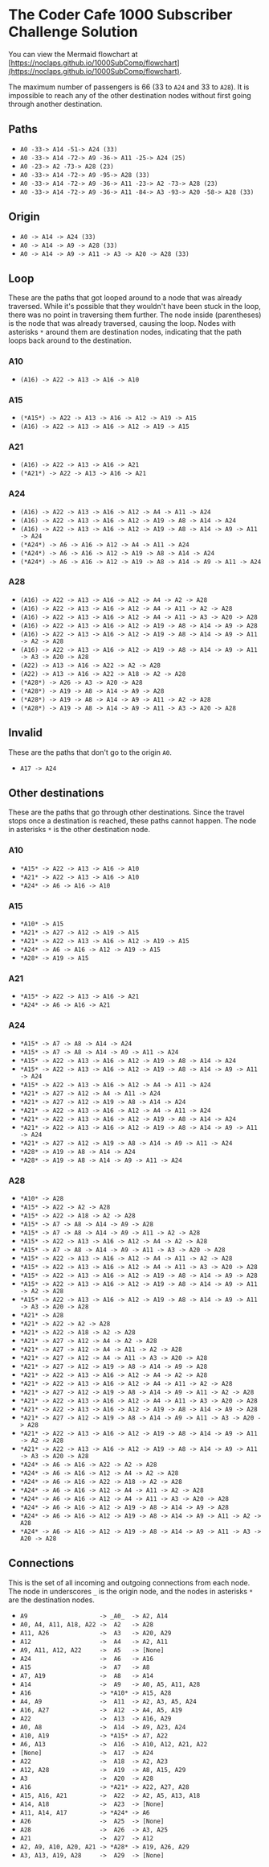 # The Coder Cafe 1000 Subscriber Challenge Solution

You can view the Mermaid flowchart at [https://noclaps.github.io/1000SubComp/flowchart](https://noclaps.github.io/1000SubComp/flowchart).

The maximum number of passengers is 66 (33 to `A24` and 33 to `A28`). It is impossible to reach any of the other destination nodes without first going through another destination.

## Paths

- `A0 -33-> A14 -51-> A24 (33)`
- `A0 -33-> A14 -72-> A9 -36-> A11 -25-> A24 (25)`
- `A0 -23-> A2 -73-> A28 (23)`
- `A0 -33-> A14 -72-> A9 -95-> A28 (33)`
- `A0 -33-> A14 -72-> A9 -36-> A11 -23-> A2 -73-> A28 (23)`
- `A0 -33-> A14 -72-> A9 -36-> A11 -84-> A3 -93-> A20 -58-> A28 (33)`

## Origin

- `A0 -> A14 -> A24 (33)`
- `A0 -> A14 -> A9 -> A28 (33)`
- `A0 -> A14 -> A9 -> A11 -> A3 -> A20 -> A28 (33)`

## Loop

These are the paths that got looped around to a node that was already traversed. While it's possible that they wouldn't have been stuck in the loop, there was no point in traversing them further. The node inside (parentheses) is the node that was already traversed, causing the loop. Nodes with asterisks `*` around them are destination nodes, indicating that the path loops back around to the destination.

### A10

- `(A16) -> A22 -> A13 -> A16 -> A10`

### A15

- `(*A15*) -> A22 -> A13 -> A16 -> A12 -> A19 -> A15`
- `(A16) -> A22 -> A13 -> A16 -> A12 -> A19 -> A15`

### A21

- `(A16) -> A22 -> A13 -> A16 -> A21`
- `(*A21*) -> A22 -> A13 -> A16 -> A21`

### A24

- `(A16) -> A22 -> A13 -> A16 -> A12 -> A4 -> A11 -> A24`
- `(A16) -> A22 -> A13 -> A16 -> A12 -> A19 -> A8 -> A14 -> A24`
- `(A16) -> A22 -> A13 -> A16 -> A12 -> A19 -> A8 -> A14 -> A9 -> A11 -> A24`
- `(*A24*) -> A6 -> A16 -> A12 -> A4 -> A11 -> A24`
- `(*A24*) -> A6 -> A16 -> A12 -> A19 -> A8 -> A14 -> A24`
- `(*A24*) -> A6 -> A16 -> A12 -> A19 -> A8 -> A14 -> A9 -> A11 -> A24`

### A28

- `(A16) -> A22 -> A13 -> A16 -> A12 -> A4 -> A2 -> A28`
- `(A16) -> A22 -> A13 -> A16 -> A12 -> A4 -> A11 -> A2 -> A28`
- `(A16) -> A22 -> A13 -> A16 -> A12 -> A4 -> A11 -> A3 -> A20 -> A28`
- `(A16) -> A22 -> A13 -> A16 -> A12 -> A19 -> A8 -> A14 -> A9 -> A28`
- `(A16) -> A22 -> A13 -> A16 -> A12 -> A19 -> A8 -> A14 -> A9 -> A11 -> A2 -> A28`
- `(A16) -> A22 -> A13 -> A16 -> A12 -> A19 -> A8 -> A14 -> A9 -> A11 -> A3 -> A20 -> A28`
- `(A22) -> A13 -> A16 -> A22 -> A2 -> A28`
- `(A22) -> A13 -> A16 -> A22 -> A18 -> A2 -> A28`
- `(*A28*) -> A26 -> A3 -> A20 -> A28`
- `(*A28*) -> A19 -> A8 -> A14 -> A9 -> A28`
- `(*A28*) -> A19 -> A8 -> A14 -> A9 -> A11 -> A2 -> A28`
- `(*A28*) -> A19 -> A8 -> A14 -> A9 -> A11 -> A3 -> A20 -> A28`

## Invalid

These are the paths that don't go to the origin `A0`.

- `A17 -> A24`

## Other destinations

These are the paths that go through other destinations. Since the travel stops once a destination is reached, these paths cannot happen. The node in asterisks `*` is the other destination node.

### A10

- `*A15* -> A22 -> A13 -> A16 -> A10`
- `*A21* -> A22 -> A13 -> A16 -> A10`
- `*A24* -> A6 -> A16 -> A10`

### A15

- `*A10* -> A15`
- `*A21* -> A27 -> A12 -> A19 -> A15`
- `*A21* -> A22 -> A13 -> A16 -> A12 -> A19 -> A15`
- `*A24* -> A6 -> A16 -> A12 -> A19 -> A15`
- `*A28* -> A19 -> A15`

### A21

- `*A15* -> A22 -> A13 -> A16 -> A21`
- `*A24* -> A6 -> A16 -> A21`

### A24

- `*A15* -> A7 -> A8 -> A14 -> A24`
- `*A15* -> A7 -> A8 -> A14 -> A9 -> A11 -> A24`
- `*A15* -> A22 -> A13 -> A16 -> A12 -> A19 -> A8 -> A14 -> A24`
- `*A15* -> A22 -> A13 -> A16 -> A12 -> A19 -> A8 -> A14 -> A9 -> A11 -> A24`
- `*A15* -> A22 -> A13 -> A16 -> A12 -> A4 -> A11 -> A24`
- `*A21* -> A27 -> A12 -> A4 -> A11 -> A24`
- `*A21* -> A27 -> A12 -> A19 -> A8 -> A14 -> A24`
- `*A21* -> A22 -> A13 -> A16 -> A12 -> A4 -> A11 -> A24`
- `*A21* -> A22 -> A13 -> A16 -> A12 -> A19 -> A8 -> A14 -> A24`
- `*A21* -> A22 -> A13 -> A16 -> A12 -> A19 -> A8 -> A14 -> A9 -> A11 -> A24`
- `*A21* -> A27 -> A12 -> A19 -> A8 -> A14 -> A9 -> A11 -> A24`
- `*A28* -> A19 -> A8 -> A14 -> A24`
- `*A28* -> A19 -> A8 -> A14 -> A9 -> A11 -> A24`

### A28

- `*A10* -> A28`
- `*A15* -> A22 -> A2 -> A28`
- `*A15* -> A22 -> A18 -> A2 -> A28`
- `*A15* -> A7 -> A8 -> A14 -> A9 -> A28`
- `*A15* -> A7 -> A8 -> A14 -> A9 -> A11 -> A2 -> A28`
- `*A15* -> A22 -> A13 -> A16 -> A12 -> A4 -> A2 -> A28`
- `*A15* -> A7 -> A8 -> A14 -> A9 -> A11 -> A3 -> A20 -> A28`
- `*A15* -> A22 -> A13 -> A16 -> A12 -> A4 -> A11 -> A2 -> A28`
- `*A15* -> A22 -> A13 -> A16 -> A12 -> A4 -> A11 -> A3 -> A20 -> A28`
- `*A15* -> A22 -> A13 -> A16 -> A12 -> A19 -> A8 -> A14 -> A9 -> A28`
- `*A15* -> A22 -> A13 -> A16 -> A12 -> A19 -> A8 -> A14 -> A9 -> A11 -> A2 -> A28`
- `*A15* -> A22 -> A13 -> A16 -> A12 -> A19 -> A8 -> A14 -> A9 -> A11 -> A3 -> A20 -> A28`
- `*A21* -> A28`
- `*A21* -> A22 -> A2 -> A28`
- `*A21* -> A22 -> A18 -> A2 -> A28`
- `*A21* -> A27 -> A12 -> A4 -> A2 -> A28`
- `*A21* -> A27 -> A12 -> A4 -> A11 -> A2 -> A28`
- `*A21* -> A27 -> A12 -> A4 -> A11 -> A3 -> A20 -> A28`
- `*A21* -> A27 -> A12 -> A19 -> A8 -> A14 -> A9 -> A28`
- `*A21* -> A22 -> A13 -> A16 -> A12 -> A4 -> A2 -> A28`
- `*A21* -> A22 -> A13 -> A16 -> A12 -> A4 -> A11 -> A2 -> A28`
- `*A21* -> A27 -> A12 -> A19 -> A8 -> A14 -> A9 -> A11 -> A2 -> A28`
- `*A21* -> A22 -> A13 -> A16 -> A12 -> A4 -> A11 -> A3 -> A20 -> A28`
- `*A21* -> A22 -> A13 -> A16 -> A12 -> A19 -> A8 -> A14 -> A9 -> A28`
- `*A21* -> A27 -> A12 -> A19 -> A8 -> A14 -> A9 -> A11 -> A3 -> A20 -> A28`
- `*A21* -> A22 -> A13 -> A16 -> A12 -> A19 -> A8 -> A14 -> A9 -> A11 -> A2 -> A28`
- `*A21* -> A22 -> A13 -> A16 -> A12 -> A19 -> A8 -> A14 -> A9 -> A11 -> A3 -> A20 -> A28`
- `*A24* -> A6 -> A16 -> A22 -> A2 -> A28`
- `*A24* -> A6 -> A16 -> A12 -> A4 -> A2 -> A28`
- `*A24* -> A6 -> A16 -> A22 -> A18 -> A2 -> A28`
- `*A24* -> A6 -> A16 -> A12 -> A4 -> A11 -> A2 -> A28`
- `*A24* -> A6 -> A16 -> A12 -> A4 -> A11 -> A3 -> A20 -> A28`
- `*A24* -> A6 -> A16 -> A12 -> A19 -> A8 -> A14 -> A9 -> A28`
- `*A24* -> A6 -> A16 -> A12 -> A19 -> A8 -> A14 -> A9 -> A11 -> A2 -> A28`
- `*A24* -> A6 -> A16 -> A12 -> A19 -> A8 -> A14 -> A9 -> A11 -> A3 -> A20 -> A28`

## Connections

This is the set of all incoming and outgoing connections from each node. The node in underscores `_` is the origin node, and the nodes in asterisks `*` are the destination nodes.

- `A9                    -> _A0_  -> A2, A14`
- `A0, A4, A11, A18, A22 ->  A2   -> A28`
- `A11, A26              ->  A3   -> A20, A29`
- `A12                   ->  A4   -> A2, A11`
- `A9, A11, A12, A22     ->  A5   -> [None]`
- `A24                   ->  A6   -> A16`
- `A15                   ->  A7   -> A8`
- `A7, A19               ->  A8   -> A14`
- `A14                   ->  A9   -> A0, A5, A11, A28`
- `A16                   -> *A10* -> A15, A28`
- `A4, A9                ->  A11  -> A2, A3, A5, A24`
- `A16, A27              ->  A12  -> A4, A5, A19`
- `A22                   ->  A13  -> A16, A29`
- `A0, A8                ->  A14  -> A9, A23, A24`
- `A10, A19              -> *A15* -> A7, A22`
- `A6, A13               ->  A16  -> A10, A12, A21, A22`
- `[None]                ->  A17  -> A24`
- `A22                   ->  A18  -> A2, A23`
- `A12, A28              ->  A19  -> A8, A15, A29`
- `A3                    ->  A20  -> A28`
- `A16                   -> *A21* -> A22, A27, A28`
- `A15, A16, A21         ->  A22  -> A2, A5, A13, A18`
- `A14, A18              ->  A23  -> [None]`
- `A11, A14, A17         -> *A24* -> A6`
- `A26                   ->  A25  -> [None]`
- `A28                   ->  A26  -> A3, A25`
- `A21                   ->  A27  -> A12`
- `A2, A9, A10, A20, A21 -> *A28* -> A19, A26, A29`
- `A3, A13, A19, A28     ->  A29  -> [None]`
